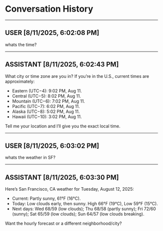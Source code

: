 # Conversation History

------------------------------------------------------------
USER [8/11/2025, 6:02:08 PM]
------------------------------------------------------------

whats the time?

------------------------------------------------------------
ASSISTANT [8/11/2025, 6:02:43 PM]
------------------------------------------------------------

What city or time zone are you in? If you’re in the U.S., current times are approximately:
- Eastern (UTC−4): 9:02 PM, Aug 11. 
- Central (UTC−5): 8:02 PM, Aug 11. 
- Mountain (UTC−6): 7:02 PM, Aug 11. 
- Pacific (UTC−7): 6:02 PM, Aug 11. 
- Alaska (UTC−8): 5:02 PM, Aug 11. 
- Hawaii (UTC−10): 3:02 PM, Aug 11. 

Tell me your location and I’ll give you the exact local time.

------------------------------------------------------------
USER [8/11/2025, 6:03:02 PM]
------------------------------------------------------------

whats the weather in SF?

------------------------------------------------------------
ASSISTANT [8/11/2025, 6:03:30 PM]
------------------------------------------------------------

Here’s San Francisco, CA weather for Tuesday, August 12, 2025:
- Current: Partly sunny, 61°F (16°C).
- Today: Low clouds early, then sunny. High 66°F (19°C), Low 59°F (15°C).
- Next days: Wed 68/59 (low clouds); Thu 68/58 (partly sunny); Fri 72/60 (sunny); Sat 65/59 (low clouds); Sun 64/57 (low clouds breaking). 

Want the hourly forecast or a different neighborhood/city?

